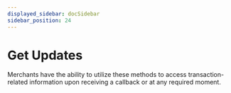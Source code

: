 ```yaml
---
displayed_sidebar: docSidebar
sidebar_position: 24
---
```


# Get Updates

Merchants have the ability to utilize these methods to access transaction-related information upon receiving a callback or at any required moment.